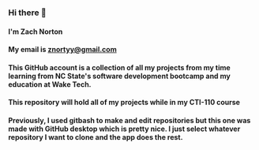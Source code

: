 ### Hi there 👋

 #### I'm Zach Norton
 #### My email is znortyy@gmail.com
 #### This GitHub account is a collection of all my projects from my time learning from NC State's software development bootcamp and my education at Wake Tech.
 #### This repository will hold all of my projects while in my CTI-110 course
 #### Previously, I used gitbash to make and edit repositories but this one was made with GitHub desktop which is pretty nice. I just select whatever repository I want to clone and the app does the rest.
<!--
**zachnorton14/zachnorton14** is a ✨ _special_ ✨ repository because its `README.md` (this file) appears on your GitHub profile.

Here are some ideas to get you started:

- 🔭 I’m currently working on ...
- 🌱 I’m currently learning ...
- 👯 I’m looking to collaborate on ...
- 🤔 I’m looking for help with ...
- 💬 Ask me about ...
- 📫 How to reach me: ...
- 😄 Pronouns: ...
- ⚡ Fun fact: ...
-->
